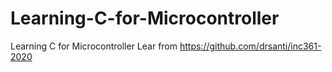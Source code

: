 # Learning-C-for-Microcontroller
Learning C for Microcontroller
Lear from https://github.com/drsanti/inc361-2020
